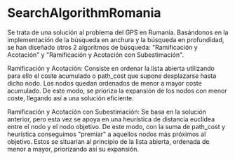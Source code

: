 # SearchAlgorithmRomania
Se trata de una solución al problema del GPS en Rumanía.
Basándonos en la implementación de la búsqueda en anchura y la búsqueda en profundidad, se han diseñado otros 2 algoritmos de búsqueda:
"Ramificación y Acotación" y "Ramificación y Acotación con Subestimación".

Ramificación y Acotación: Consiste en ordenar la lista abierta utilizando para ello el coste acumulado o path_cost que supone desplazarse hasta dicho nodo.
Los nodos quedan ordenados de menor a mayor coste acumulado. De este modo, se prioriza la expansión de los nodos con menor coste, llegando así a una solución eficiente.

Ramificación y Acotación con Subestimación: Se basa en la solución anterior, pero esta vez se apoya en una heurística de distancia euclídea entre el nodo y el nodo objetivo.
De este modo, con la suma de path_cost y heurística conseguimos "premiar" a aquellos nodos más próximos al objetivo. Estos se situarían al principio de la lista abierta, ordenada de menor a mayor, priorizando así su expansión.
